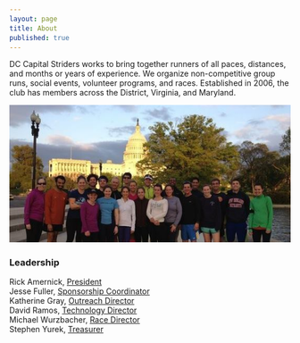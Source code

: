 ```yaml
---
layout: page
title: About
published: true
---
```


DC Capital Striders works to bring together runners of all paces, distances, and months or years of experience. We organize non-competitive group runs, social events, volunteer programs, and races. Established in 2006, the club has members across the District, Virginia, and Maryland.

![group in front of capitol](/about/capitol.jpg)

### Leadership

Rick Amernick, [President](mailto:president@dccapitalstriders.com)  
Jesse Fuller, [Sponsorship Coordinator](mailto:sponsorships@dccapitalstriders.com)  
Katherine Gray, [Outreach Director](mailto:outreach@dccapitalstriders.com)  
David Ramos, [Technology Director](mailto:technology@dccapitalstriders.com)  
Michael Wurzbacher, [Race Director](mailto:racedirector@dccapitalstriders.com)  
Stephen Yurek, [Treasurer](mailto:treasurer@dccapitalstriders.com)  
